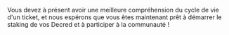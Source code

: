 Vous devez à présent avoir une meilleure compréhension du cycle de vie d'un ticket, et nous espérons que vous êtes maintenant prêt à démarrer le staking de vos Decred et à participer à la communauté !

